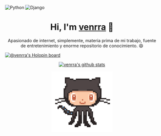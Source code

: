 ![Python](https://img.shields.io/badge/python-3670A0?style=for-the-badge&logo=python&logoColor=ffdd54) ![Django](https://img.shields.io/badge/django-%23092E20.svg?style=for-the-badge&logo=django&logoColor=white)


<h1 align="center">Hi, I'm <a href="https://venrra.github.io">venrra</a> 👋</h1>
<p align="center">
Apasionado de internet, simplemente, materia prima de mi trabajo, fuente de entretenimiento y enorme repositorio de conocimiento. 😄
</p>

[![@venrra's Holopin board](https://holopin.me/venrra)](https://holopin.io/@venrra)

<p align="center">
  <a href="https://github.com/venrra"><img src="https://github-readme-stats.vercel.app/api?username=venrra&hide_border=true&show_icons=true&text_color=4C71F1&bg_color=0000" alt="venrra's github stats"></a>
</p>
<!--
<p align="center">
  <strong><a href="https://nikitastetskiy.github.io">Portfolio</a></strong> |
  <strong><a href="https://venrra.github.io/static/media/resume.fd221113.pdf">Resume</a></strong> |
  <strong><a href="https://www.linkedin.com/in/">LinkedIn</a></strong>
</p>
-->

<p align="center">
<img src="octocat.gif">
</p>

<!--
**venrra/venrra** is a ✨ _special_ ✨ repository because its `README.md` (this file) appears on your GitHub profile.

Here are some ideas to get you started:

- 🔭 I’m currently working on ...
- 🌱 I’m currently learning ...
- 👯 I’m looking to collaborate on ...
- 🤔 I’m looking for help with ...
- 💬 Ask me about ...
- 📫 How to reach me: ...
- 😄 Pronouns: ...
- ⚡ Fun fact: ...
-->
